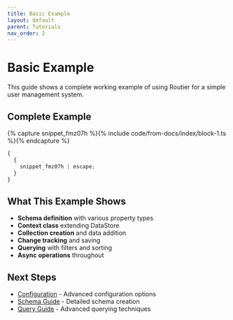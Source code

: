 ```yaml
---
title: Basic Example
layout: default
parent: Tutorials
nav_order: 2
---
```


# Basic Example

This guide shows a complete working example of using Routier for a simple user management system.

## Complete Example

{% capture snippet_fmz07h %}{% include code/from-docs/index/block-1.ts %}{% endcapture %}

```ts
{
  {
    snippet_fmz07h | escape;
  }
}
```

## What This Example Shows

- **Schema definition** with various property types
- **Context class** extending DataStore
- **Collection creation** and data addition
- **Change tracking** and saving
- **Querying** with filters and sorting
- **Async operations** throughout

## Next Steps

- [Configuration](configuration.md) - Advanced configuration options
- [Schema Guide](../core-concepts/schema/creating-a-schema.md) - Detailed schema creation
- [Query Guide](../core-concepts/queries/natural-queries.md) - Advanced querying techniques
